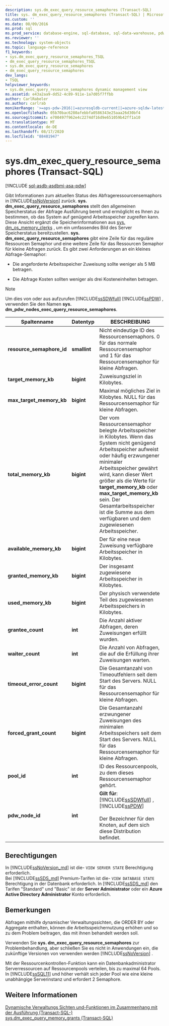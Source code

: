 ```yaml
---
description: sys.dm_exec_query_resource_semaphores (Transact-SQL)
title: sys. dm_exec_query_resource_semaphores (Transact-SQL) | Microsoft-Dokumentation
ms.custom: ''
ms.date: 08/09/2016
ms.prod: sql
ms.prod_service: database-engine, sql-database, sql-data-warehouse, pdw
ms.reviewer: ''
ms.technology: system-objects
ms.topic: language-reference
f1_keywords:
- sys.dm_exec_query_resource_semaphores_TSQL
- dm_exec_query_resource_semaphores_TSQL
- sys.dm_exec_query_resource_semaphores
- dm_exec_query_resource_semaphores
dev_langs:
- TSQL
helpviewer_keywords:
- sys.dm_exec_query_resource_semaphores dynamic management view
ms.assetid: e43a2aa9-dd52-4c89-911e-1a7d05f7ffbb
author: CarlRabeler
ms.author: carlrab
monikerRange: '>=aps-pdw-2016||=azuresqldb-current||=azure-sqldw-latest||>=sql-server-2016||=sqlallproducts-allversions||>=sql-server-linux-2017||=azuresqldb-mi-current'
ms.openlocfilehash: 05b70bac6280afebbfa0586343e25aaa26d30bf4
ms.sourcegitcommit: e700497f962e4c2274df16d9e651059b42ff1a10
ms.translationtype: MT
ms.contentlocale: de-DE
ms.lasthandoff: 08/17/2020
ms.locfileid: "88481947"
---
```

# <a name="sysdm_exec_query_resource_semaphores-transact-sql"></a>sys.dm_exec_query_resource_semaphores (Transact-SQL)
[!INCLUDE [sql-asdb-asdbmi-asa-pdw](../../includes/applies-to-version/sql-asdb-asdbmi-asa-pdw.md)]

  Gibt Informationen zum aktuellen Status des Abfrageressourcensemaphors in [!INCLUDE[ssNoVersion](../../includes/ssnoversion-md.md)] zurück. **sys. dm_exec_query_resource_semaphores** stellt den allgemeinen Speicherstatus der Abfrage Ausführung bereit und ermöglicht es Ihnen zu bestimmen, ob das System auf genügend Arbeitsspeicher zugreifen kann. Diese Ansicht ergänzt die Speicherinformationen aus [sys. dm_os_memory_clerks](../../relational-databases/system-dynamic-management-views/sys-dm-os-memory-clerks-transact-sql.md) , um ein umfassendes Bild des Server Speicherstatus bereitzustellen. **sys. dm_exec_query_resource_semaphores** gibt eine Zeile für das reguläre Ressourcen Semaphor und eine weitere Zeile für das Ressourcen Semaphor für kleine Abfragen zurück. Es gibt zwei Anforderungen an ein kleines Abfrage-Semaphor:  
  
-   Die angeforderte Arbeitsspeicher Zuweisung sollte weniger als 5 MB betragen.  
  
-   Die Abfrage Kosten sollten weniger als drei Kosteneinheiten betragen.  
  
> [!NOTE]  
>  Um dies von oder aus aufzurufen [!INCLUDE[ssSDWfull](../../includes/sssdwfull-md.md)] [!INCLUDE[ssPDW](../../includes/sspdw-md.md)] , verwenden Sie den Namen **sys. dm_pdw_nodes_exec_query_resource_semaphores**.  
  
|Spaltenname|Datentyp|BESCHREIBUNG|  
|-----------------|---------------|-----------------|  
|**resource_semaphore_id**|**smallint**|Nicht eindeutige ID des Ressourcensemaphors. 0 für das normale Ressourcensemaphor und 1 für das Ressourcensemaphor für kleine Abfragen.|  
|**target_memory_kb**|**bigint**|Zuweisungsziel in Kilobytes.|  
|**max_target_memory_kb**|**bigint**|Maximal mögliches Ziel in Kilobytes. NULL für das Ressourcensemaphor für kleine Abfragen.|  
|**total_memory_kb**|**bigint**|Der vom Ressourcensemaphor belegte Arbeitsspeicher in Kilobytes. Wenn das System nicht genügend Arbeitsspeicher aufweist oder häufig erzwungener minimaler Arbeitsspeicher gewährt wird, kann dieser Wert größer als die Werte für **target_memory_kb** oder **max_target_memory_kb** sein. Der Gesamtarbeitsspeicher ist die Summe aus dem verfügbaren und dem zugewiesenen Arbeitsspeicher.|  
|**available_memory_kb**|**bigint**|Der für eine neue Zuweisung verfügbare Arbeitsspeicher in Kilobytes.|  
|**granted_memory_kb**|**bigint**|Der insgesamt zugewiesene Arbeitsspeicher in Kilobytes.|  
|**used_memory_kb**|**bigint**|Der physisch verwendete Teil des zugewiesenen Arbeitsspeichers in Kilobytes.|  
|**grantee_count**|**int**|Die Anzahl aktiver Abfragen, deren Zuweisungen erfüllt wurden.|  
|**waiter_count**|**int**|Die Anzahl von Abfragen, die auf die Erfüllung ihrer Zuweisungen warten.|  
|**timeout_error_count**|**bigint**|Die Gesamtanzahl von Timeoutfehlern seit dem Start des Servers. NULL für das Ressourcensemaphor für kleine Abfragen.|  
|**forced_grant_count**|**bigint**|Die Gesamtanzahl erzwungener Zuweisungen des minimalen Arbeitsspeichers seit dem Start des Servers. NULL für das Ressourcensemaphor für kleine Abfragen.|  
|**pool_id**|**int**|ID des Ressourcenpools, zu dem dieses Ressourcensemaphor gehört.|  
|**pdw_node_id**|**int**|**Gilt für**: [!INCLUDE[ssSDWfull](../../includes/sssdwfull-md.md)] , [!INCLUDE[ssPDW](../../includes/sspdw-md.md)]<br /><br /> Der Bezeichner für den Knoten, auf dem sich diese Distribution befindet.|  
  
## <a name="permissions"></a>Berechtigungen  

In [!INCLUDE[ssNoVersion_md](../../includes/ssnoversion-md.md)] ist die- `VIEW SERVER STATE` Berechtigung erforderlich.   
Bei [!INCLUDE[ssSDS_md](../../includes/sssds-md.md)] Premium-Tarifen ist die- `VIEW DATABASE STATE` Berechtigung in der Datenbank erforderlich. In [!INCLUDE[ssSDS_md](../../includes/sssds-md.md)] den Tarifen "Standard" und "Basic" ist der  **Server Administrator** oder ein **Azure Active Directory Administrator** Konto erforderlich.   
  
## <a name="remarks"></a>Bemerkungen  
 Abfragen mithilfe dynamischer Verwaltungssichten, die ORDER BY oder Aggregate enthalten, können die Arbeitsspeichernutzung erhöhen und so zu dem Problem beitragen, das mit ihnen behandelt werden soll.  
  
 Verwenden Sie **sys. dm_exec_query_resource_semaphores** zur Problembehandlung, aber schließen Sie es nicht in Anwendungen ein, die zukünftige Versionen von verwenden werden [!INCLUDE[ssNoVersion](../../includes/ssnoversion-md.md)] .  
  
 Mit der Ressourcenkontrollen-Funktion kann ein Datenbankadministrator Serverressourcen auf Ressourcenpools verteilen, bis zu maximal 64 Pools. In [!INCLUDE[ssSQL11](../../includes/sssql11-md.md)] und höher verhält sich jeder Pool wie eine kleine unabhängige Serverinstanz und erfordert 2 Semaphore.  
  
## <a name="see-also"></a>Weitere Informationen  
 [Dynamische Verwaltungs Sichten und-Funktionen im Zusammenhang mit der Ausführung &#40;Transact-SQL-&#41;](../../relational-databases/system-dynamic-management-views/execution-related-dynamic-management-views-and-functions-transact-sql.md)   
 [sys.dm_exec_query_memory_grants &#40;Transact-SQL&#41;](../../relational-databases/system-dynamic-management-views/sys-dm-exec-query-memory-grants-transact-sql.md)  
  
  


